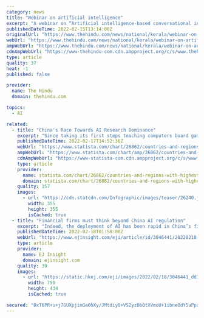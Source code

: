 ```yaml
---
category: news
title: "Webinar on artificial intelligence"
excerpt: "A webinar on “Artificial intelligence-based conversational interfaces” organised by the Computer Science and Engineering Association of the National Institute of Technology Calicut (NITC) will be held at 7.30 p.m. on Wednesday. An alumnus of NITC ..."
publishedDateTime: 2022-02-15T13:14:00Z
originalUrl: "https://www.thehindu.com/news/national/kerala/webinar-on-artificial-intelligence/article65052660.ece"
webUrl: "https://www.thehindu.com/news/national/kerala/webinar-on-artificial-intelligence/article65052660.ece"
ampWebUrl: "https://www.thehindu.com/news/national/kerala/webinar-on-artificial-intelligence/article65052660.ece/amp/"
cdnAmpWebUrl: "https://www-thehindu-com.cdn.ampproject.org/c/s/www.thehindu.com/news/national/kerala/webinar-on-artificial-intelligence/article65052660.ece/amp/"
type: article
quality: 37
heat: -1
published: false

provider:
  name: The Hindu
  domain: thehindu.com

topics:
  - AI

related:
  - title: "China's Race Towards AI Research Dominance"
    excerpt: "Since taking its first steps teaching computers board game strategies in the 1950s, research on artificial intelligence has come a long way. In the 21st century in particular, machine learning and its promise for real-time improvements of algorithms through experience and providing access to more data has become the single biggest research focus in the field."
    publishedDateTime: 2022-02-17T14:52:36Z
    webUrl: "https://www.statista.com/chart/26862/countries-and-regions-with-highest-number-of-ai-research-papers-submitted-per-year/"
    ampWebUrl: "https://www.statista.com/chart/amp/26862/countries-and-regions-with-highest-number-of-ai-research-papers-submitted-per-year/"
    cdnAmpWebUrl: "https://www-statista-com.cdn.ampproject.org/c/s/www.statista.com/chart/amp/26862/countries-and-regions-with-highest-number-of-ai-research-papers-submitted-per-year/"
    type: article
    provider:
      name: statista.com/chart/26862/countries-and-regions-with-highest-number-of-ai-research-papers-submitted-per-year/
      domain: statista.com/chart/26862/countries-and-regions-with-highest-number-of-ai-research-papers-submitted-per-year/
    quality: 157
    images:
      - url: "https://cdn.statcdn.com/Infographic/images/teaser/26240.jpeg"
        width: 355
        height: 355
        isCached: true
  - title: "Financial firms must think beyond China AI regulation"
    excerpt: "Indeed, the deployment of AI has been rapid in China’s financial services industry ... These stem in no small part from certain features of the underlying machine-learning techniques and its deployment in consumer-facing scenarios."
    publishedDateTime: 2022-02-18T01:58:00Z
    webUrl: "https://www.ejinsight.com/eji/article/id/3046441/20220218-Financial-firms-must-think-beyond-China-AI-regulation"
    type: article
    provider:
      name: EJ Insight
      domain: ejinsight.com
    quality: 39
    images:
      - url: "https://static.hkej.com/eji/images/2022/02/18/3046441_dd39eb9c8b30996fef2837702ae1cd0c.jpg"
        width: 750
        height: 434
        isCached: true

secured: "DxT6PR+u+j7GUXpjimGa0hXy/JMtdiy8+VS2yzDbQtXVmoU+1ibneOdY5uPpqEJE5yl8kQQa0hzzjxHroOQ9RZoVO08GnVURydenzxgL5uPiylFHZ2J9fZ1w9e7WFhZB+IGFYe2utd6dGJcG7aU76q+ZO9dLRozNSViA4OC1R7nLV8VSc4rxP+pd6VwLLGmK+vPUjw6pf7TunpPg0jbpgs4JrlgrGzOggdNfpdnmJpqRIft1ADMtcKE5Ld32QwSGIrcLurOkmG8IXjne+eNWFB4Q1Dim1+QDvhC+46KeSvqoP2ZfJXms0DKUfQnSYCAkDIXPRvVr5qPUUlUclc7PglM9zPiphf9eQCC4Q+leN8g=;fotuU+5umHMELKFAoN2C5w=="
---
```


